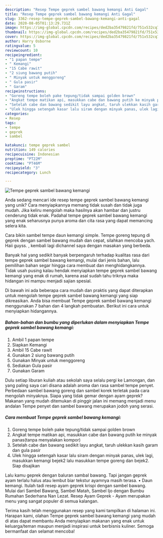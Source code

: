 ```yaml
---
description: "Resep Tempe geprek sambel bawang kemangi Anti Gagal"
title: "Resep Tempe geprek sambel bawang kemangi Anti Gagal"
slug: 3362-resep-tempe-geprek-sambel-bawang-kemangi-anti-gagal
date: 2020-08-05T01:13:29.731Z
image: https://img-global.cpcdn.com/recipes/ded2ba35479821fd/751x532cq70/tempe-geprek-sambel-bawang-kemangi-foto-resep-utama.jpg
thumbnail: https://img-global.cpcdn.com/recipes/ded2ba35479821fd/751x532cq70/tempe-geprek-sambel-bawang-kemangi-foto-resep-utama.jpg
cover: https://img-global.cpcdn.com/recipes/ded2ba35479821fd/751x532cq70/tempe-geprek-sambel-bawang-kemangi-foto-resep-utama.jpg
author: Harry Osborne
ratingvalue: 5
reviewcount: 10
recipeingredient:
- "1 papan tempe"
- " Kemangi"
- "15 Cabe rawit"
- "2 siung bawang putih"
- " Minyak untuk menggoreng"
- " Gula pasir"
- " Garam"
recipeinstructions:
- "Goreng tempe boleh pake tepung/tidak sampai golden brown"
- "Angkat tempe matikan api, masukkan cabe dan bawang putih ke minyak panas(tanpa menyalakan kompor)"
- "Setelah cabe dan bawang sedikit layu angkat, taruh ulekkan kasih garam dan gula pasir"
- "Ulek hingga setengah kasar lalu siram dengan minyak panas, ulek lagi, masukkan kemangi bejek2 lalu masukkan tempe goreng dan bejek2. Siap disajikan"
categories:
- Resep
tags:
- tempe
- geprek
- sambel

katakunci: tempe geprek sambel 
nutrition: 149 calories
recipecuisine: Indonesian
preptime: "PT22M"
cooktime: "PT46M"
recipeyield: "3"
recipecategory: Lunch

---
```



![Tempe geprek sambel bawang kemangi](https://img-global.cpcdn.com/recipes/ded2ba35479821fd/751x532cq70/tempe-geprek-sambel-bawang-kemangi-foto-resep-utama.jpg)

Anda sedang mencari ide resep tempe geprek sambel bawang kemangi yang unik? Cara menyiapkannya memang tidak susah dan tidak juga mudah. Jika keliru mengolah maka hasilnya akan hambar dan justru cenderung tidak enak. Padahal tempe geprek sambel bawang kemangi yang enak seharusnya punya aroma dan cita rasa yang dapat memancing selera kita.

Cara bikin sambel tempe daun kemangi simple. Tempe goreng tepung di geprek dengan sambel bawang mudah dan cepat, silahkan mencoba yach. Haii guyss. , kembali lagi dichannel saya dengan masakan yang berbeda.

Banyak hal yang sedikit banyak berpengaruh terhadap kualitas rasa dari tempe geprek sambel bawang kemangi, mulai dari jenis bahan, lalu pemilihan bahan segar hingga cara membuat dan menghidangkannya. Tidak usah pusing kalau hendak menyiapkan tempe geprek sambel bawang kemangi yang enak di rumah, karena asal sudah tahu triknya maka hidangan ini mampu menjadi sajian spesial.


Di bawah ini ada beberapa cara mudah dan praktis yang dapat diterapkan untuk mengolah tempe geprek sambel bawang kemangi yang siap dikreasikan. Anda bisa membuat Tempe geprek sambel bawang kemangi menggunakan 7 bahan dan 4 langkah pembuatan. Berikut ini cara untuk menyiapkan hidangannya.

<!--inarticleads1-->

##### Bahan-bahan dan bumbu yang diperlukan dalam menyiapkan Tempe geprek sambel bawang kemangi:

1. Ambil 1 papan tempe
1. Siapkan  Kemangi
1. Ambil 15 Cabe rawit
1. Gunakan 2 siung bawang putih
1. Gunakan  Minyak untuk menggoreng
1. Sediakan  Gula pasir
1. Gunakan  Garam


Dulu setiap liburan kuliah atau sekolah saya selalu pergi ke Lamongan, dan yang paling saya cari disana adalah aroma dan rasa sambel tempe penyet. Perbedaan sambel bawang goreng dan sambel korek terletak pada cara mengolah minyaknya. Siapa yang tidak gemar dengan ayam geprek? Makanan yang mudah ditemukan di pinggir jalan ini memang menjadi menu andalan Tempe penyet dan sambel bawang merupakan jodoh yang serasi. 

<!--inarticleads2-->

##### Cara membuat Tempe geprek sambel bawang kemangi:

1. Goreng tempe boleh pake tepung/tidak sampai golden brown
1. Angkat tempe matikan api, masukkan cabe dan bawang putih ke minyak panas(tanpa menyalakan kompor)
1. Setelah cabe dan bawang sedikit layu angkat, taruh ulekkan kasih garam dan gula pasir
1. Ulek hingga setengah kasar lalu siram dengan minyak panas, ulek lagi, masukkan kemangi bejek2 lalu masukkan tempe goreng dan bejek2. Siap disajikan


Lalu kamu geprek dengan baluran sambal bawang. Tapi jangan geprek ayam terlalu halus atau lembut biar tekstur ayamnya masih terasa. • Daun kemangi. Itulah tadi resep ayam geprek krispi dengan sambel bawang. Mulai dari Sambel Bawang, Sambel Matah, Sambel Ijo dengan Bumbu Rumahan Sederhana Nan Lezat. Resep Ayam Geprek - Ayam merupakan menu yang sangat populer di semua kalangan. 

Terima kasih telah menggunakan resep yang kami tampilkan di halaman ini. Harapan kami, olahan Tempe geprek sambel bawang kemangi yang mudah di atas dapat membantu Anda menyiapkan makanan yang enak untuk keluarga/teman maupun menjadi inspirasi untuk berbisnis kuliner. Semoga bermanfaat dan selamat mencoba!
